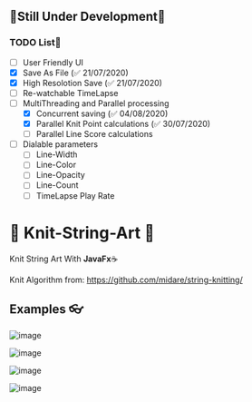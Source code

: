 ## 🚧Still Under Development🚧

### TODO List📝
- [ ] User Friendly UI
- [x] Save As File (✅ 21/07/2020)
- [x] High Resolotion Save (✅ 21/07/2020)
- [ ] Re-watchable TimeLapse
- [ ] MultiThreading and Parallel processing
  - [x] Concurrent saving (✅ 04/08/2020)
  - [x] Parallel Knit Point calculations (✅ 30/07/2020)
  - [ ] Parallel Line Score calculations 
- [ ] Dialable parameters
  - [ ] Line-Width
  - [ ] Line-Color
  - [ ] Line-Opacity
  - [ ] Line-Count
  - [ ] TimeLapse Play Rate

# 🧶 Knit-String-Art 🎨
Knit String Art With **JavaFx**☕ 

Knit Algorithm from: <https://github.com/midare/string-knitting/>

## Examples 👓
![image](https://user-images.githubusercontent.com/33639948/87911550-808d9180-ca74-11ea-94b8-8480a94bff27.png)

![image](https://user-images.githubusercontent.com/33639948/87911727-c3e80000-ca74-11ea-857a-93db71d82920.png)

![image](https://user-images.githubusercontent.com/33639948/87911808-e24dfb80-ca74-11ea-8a3c-2ebad86b5eee.png)

![image](https://user-images.githubusercontent.com/33639948/87911848-f42f9e80-ca74-11ea-830e-5e9698c5fcfd.png)

